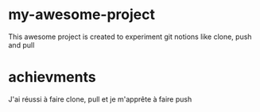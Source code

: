 # my-awesome-project
This awesome project is created to experiment git notions like clone, push and pull

# achievments
J'ai réussi à faire clone, pull et je m'apprête à faire push